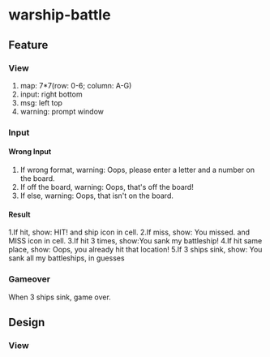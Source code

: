 # warship-battle
## Feature
### View
1. map: 7*7(row: 0-6; column: A-G)
2. input: right bottom
3. msg: left top
4. warning: prompt window

### Input
#### Wrong Input
1. If wrong format, warning: Oops, please enter a letter and a number on the board.
2. If off the board, warning: Oops, that's off the board!
3. If else, warning: Oops, that isn't on the board.

#### Result
1.If hit, show: HIT! and ship icon in cell.
2.If miss, show: You missed. and MISS icon in cell.
3.If hit 3 times, show:You sank my battleship!
4.If hit same place, show: Oops, you already hit that location!
5.If 3 ships sink, show: You sank all my battleships, in <num> guesses

### Gameover
When 3 ships sink, game over.

## Design
### View
